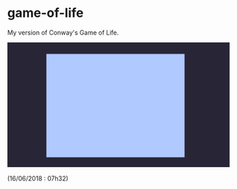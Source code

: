 # game-of-life
My version of Conway's Game of Life.

![](img/game-of-life-screen.png)

(16/06/2018 : 07h32)
